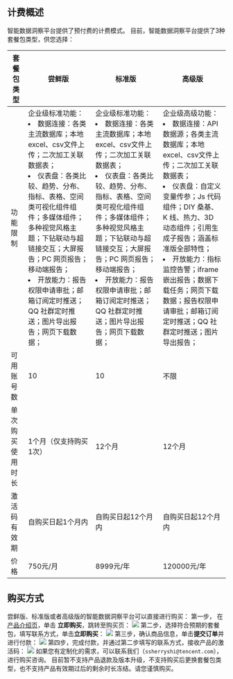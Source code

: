 ## 计费概述
智能数据洞察平台提供了预付费的计费模式。
目前，智能数据洞察平台提供了3种套餐包类型，供您选择：

|套餐包类型	|尝鲜版|	标准版|	高级版|
|--|--|--|--|
|功能限制	|企业级标准功能：</br><li>数据连接：各类主流数据库；本地excel、csv文件上传；二次加工关联数据表；</li><li>仪表盘：各类比较、趋势、分布、指标、表格、空间类可视化组件组件；多媒体组件；多种视觉风格主题；下钻联动与超链接交互；大屏报告；PC 网页报告；移动端报告；</li><li>开放能力：报告权限申请审批；邮箱订阅定时推送；QQ 社群定时推送；图片导出报告；网页下载数据；</li>	|企业级标准功能：</br><li>数据连接：各类主流数据库；本地excel、csv文件上传；二次加工关联数据表；</li><li>仪表盘：各类比较、趋势、分布、指标、表格、空间类可视化组件组件；多媒体组件；多种视觉风格主题；下钻联动与超链接交互；大屏报告；PC 网页报告；移动端报告；</li><li>开放能力：报告权限申请审批；邮箱订阅定时推送；QQ 社群定时推送；图片导出报告；网页下载数据；</li>	|企业级高级功能：</br><li>数据连接：API 数据源；各类主流数据库；本地excel、csv文件上传；二次加工关联数据表；</li><li>仪表盘：自定义变量传参；Js 代码组件；DIY 桑基、K 线、热力、3D 动态组件；引用生成子报告；涵盖标准版全部特性；</li><li>开放能力：指标监控告警；iframe 嵌出报告；数据下载任务；网页下载数据；报告权限申请审批；邮箱订阅定时推送；QQ 社群定时推送；图片导出报告；</li>|
|可用账号数	|10	|10|	不限|
|单次购买使用时长	|1个月（仅支持购买1次）|	12个月	|12个月|
|激活码有效期|	自购买日起1个月内|	自购买日起12个月内|	自购买日起12个月内|
|价格	|750元/月|	8999元/年	|120000元/年|


## 购买方式
尝鲜版、标准版或者高级版的智能数据洞察平台可以直接进行购买：
第一步， 在 [产品介绍页](https://cloud.tencent.com/product/tbdt)，单击 **立即购买**，跳转至购买页：
![](https://qcloudimg.tencent-cloud.cn/raw/6465ecc5690883ff520040d769f91cd1.png)
第二步，选择符合预期的套餐包，填写联系方式，单击**立即购买**：
![](https://qcloudimg.tencent-cloud.cn/raw/1448a1eb2cd1a3ca4eae3570836afdfa.png)
第三步，确认商品信息，单击**提交订单**并进行付款：
![](https://qcloudimg.tencent-cloud.cn/raw/5249edf399eac7901f1b11932edc0b17.png)
第四步，完成付款，并通过第二步填写的联系方式，接收产品的激活码：
![](https://qcloudimg.tencent-cloud.cn/raw/3c4d12198b83891c4ffa39ba586d3093.png)
如果您有定制化的需求，可以联系我们（`ssherryshi@tencent.com`），进行购买咨询。
目前暂不支持产品退款及版本升级，不支持购买后更换套餐包类型，也不支持产品有效期过后的剩余时长冻结。请您谨慎购买。
